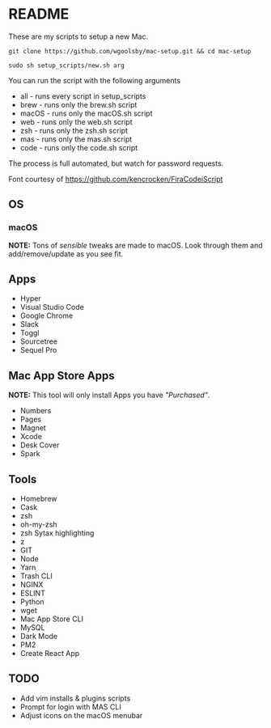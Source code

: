 # README

These are my scripts to setup a new Mac.

```
git clone https://github.com/wgoolsby/mac-setup.git && cd mac-setup

sudo sh setup_scripts/new.sh arg
```
You can run the script with the following arguments
* all - runs every script in setup_scripts
* brew - runs only the brew.sh script
* macOS - runs only the macOS.sh script
* web - runs only the web.sh script
* zsh - runs only the zsh.sh script
* mas - runs only the mas.sh script
* code - runs only the code.sh script

The process is full automated, but watch for password requests.

Font courtesy of https://github.com/kencrocken/FiraCodeiScript

## OS
### macOS

**NOTE:** Tons of *sensible* tweaks are made to macOS. Look through them and add/remove/update as you see fit.

## Apps
* Hyper
* Visual Studio Code
* Google Chrome
* Slack
* Toggl
* Sourcetree
* Sequel Pro

## Mac App Store Apps

**NOTE:** This tool will only install Apps you have *"Purchased"*.

* Numbers
* Pages
* Magnet
* Xcode
* Desk Cover
* Spark

## Tools
* Homebrew 
* Cask
* zsh
* oh-my-zsh
* zsh Sytax highlighting
* z
* GIT
* Node
* Yarn
* Trash CLI
* NGINX
* ESLINT
* Python
* wget
* Mac App Store CLI
* MySQL
* Dark Mode
* PM2
* Create React App

## TODO
* Add vim installs & plugins scripts
* Prompt for login with MAS CLI
* Adjust icons on the macOS menubar

